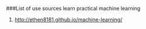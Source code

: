 ###List of use sources learn practical machine learning 

1.  http://ethen8181.github.io/machine-learning/
